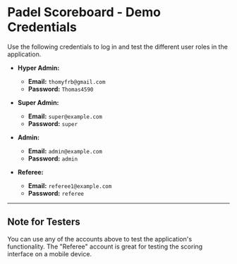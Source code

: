 # Padel Scoreboard - Demo Credentials

Use the following credentials to log in and test the different user roles in the application.

- **Hyper Admin:**
  - **Email:** `thomyfrb@gmail.com`
  - **Password:** `Thomas4590`

- **Super Admin:**
  - **Email:** `super@example.com`
  - **Password:** `super`

- **Admin:**
  - **Email:** `admin@example.com`
  - **Password:** `admin`

- **Referee:**
  - **Email:** `referee1@example.com`
  - **Password:** `referee`

---

## Note for Testers

You can use any of the accounts above to test the application's functionality. The "Referee" account is great for testing the scoring interface on a mobile device.
